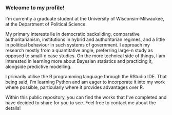 ### Welcome to my profile!

I'm currently a graduate student at the University of Wisconsin-Milwaukee, at the Department of Political Science.

My primary interests lie in democratic backsliding, comparative authoritarianism, institutions in hybrid and authoritarian regimes, and a little in political behaviour in such systems of government. I approach my research mostly from a quantitative angle, preferring large-n study as opposed to small-n case studies. On the more technical side of things, I am interested in learning more about Bayesian statistics and practicing it, alongside predictive modelling.

I primarily utilise the R programming language through the RStudio IDE. That being said, I'm learning Python and am eager to incorporate it into my work where possible, particularly where it provides advantages over R.

Within this public repository, you can find the works that I've completed and have decided to share for you to see. Feel free to contact me about the details!
